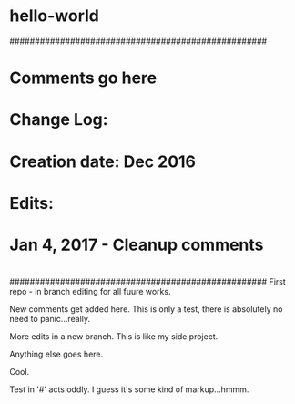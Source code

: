 # hello-world
###################################################
# Comments go here                                #
#                                                 #
# Change Log:                                     #
#                                                 #
# Creation date: Dec 2016                         #
#                                                 #
# Edits:                                          #
#    Jan 4, 2017 - Cleanup comments               #
#                                                 #
###################################################
First repo - in branch editing for all fuure works.

New comments get added here. This is only a test, there is absolutely no need to panic...really.

More edits in a new branch. This is like my side project.

Anything else goes here.

Cool.

Test in '#' acts oddly. I guess it's some kind of markup...hmmm.

